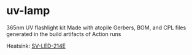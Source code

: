 # uv-lamp
365nm UV flashlight kit
Made with atopile
Gerbers, BOM, and CPL files generated in the build artifacts of Action runs

Heatsink:
[SV-LED-214E](https://www.digikey.com/en/products/detail/ohmite/SV-LED-214E/4301037)
